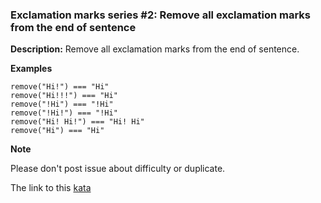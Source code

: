 ### Exclamation marks series #2: Remove all exclamation marks from the end of sentence

**Description:**
Remove all exclamation marks from the end of sentence.

**Examples**  
```
remove("Hi!") === "Hi"
remove("Hi!!!") === "Hi"
remove("!Hi") === "!Hi"
remove("!Hi!") === "!Hi"
remove("Hi! Hi!") === "Hi! Hi"
remove("Hi") === "Hi"
```
**Note** 
 
Please don't post issue about difficulty or duplicate.  

The link to this [kata](https://www.codewars.com/kata/exclamation-marks-series-number-2-remove-all-exclamation-marks-from-the-end-of-sentence/javascript)
